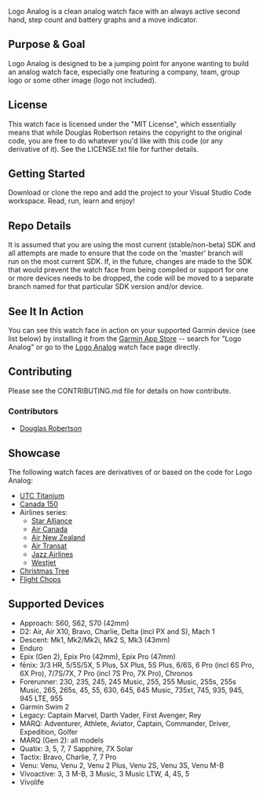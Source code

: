 Logo Analog is a clean analog watch face with an always active second hand, step count and battery
graphs and a move indicator.

## Purpose & Goal
Logo Analog is designed to be a jumping point for anyone wanting to build an analog watch face,
especially one featuring a company, team, group logo or some other image (logo not included).

## License
This watch face is licensed under the "MIT License", which essentially means that while Douglas
Robertson retains the copyright to the original code, you are free to do whatever you'd like with
this code (or any derivative of it). See the LICENSE.txt file for further details.

## Getting Started
Download or clone the repo and add the project to your Visual Studio Code workspace. Read, run, learn
and enjoy!

## Repo Details
It is assumed that you are using the most current (stable/non-beta) SDK and all attempts are made
to ensure that the code on the 'master' branch will run on the most current SDK. If, in the future,
changes are made to the SDK that would prevent the watch face from being compiled or support for
one or more devices needs to be dropped, the code will be moved to a separate branch named for that
particular SDK version and/or device.

## See It In Action
You can see this watch face in action on your supported Garmin device (see list below) by installing
it from the [Garmin App Store](https://apps.garmin.com/) -- search for "Logo Analog" or go to the
[Logo Analog](https://apps.garmin.com/en-US/apps/13226d6b-0755-4da1-b575-0d7235d88003) watch face
page directly.

## Contributing
Please see the CONTRIBUTING.md file for details on how contribute.

### Contributors
* [Douglas Robertson](https://github.com/douglasr)

## Showcase
The following watch faces are derivatives of  or based on the code for Logo Analog:
* [UTC Titanium](https://apps.garmin.com/en-CA/apps/30ae26c1-0e81-477c-a5cf-4efbb380092f)
* [Canada 150](https://apps.garmin.com/en-CA/apps/775b406b-6034-4de9-8c03-7aca8e40d74b)
* Airlines series:
    * [Star Alliance](https://apps.garmin.com/en-CA/apps/525c924c-0b61-49e3-9608-05d1fa6a474c)
    * [Air Canada](https://apps.garmin.com/en-CA/apps/46cdc2e7-eabc-46d0-af34-e179e055f32b)
    * [Air New Zealand](https://apps.garmin.com/en-CA/apps/01407f38-623e-4cae-a595-e2207c193f75)
    * [Air Transat](https://apps.garmin.com/en-CA/apps/464278ed-d2bc-42dc-bf2e-74742b1bc599)
    * [Jazz Airlines](https://apps.garmin.com/en-CA/apps/1404124c-8f7a-4d11-b8e7-dad2f42aa597)
    * [Westjet](https://apps.garmin.com/en-CA/apps/3481e2f9-de3c-4f86-a081-30b26efe581a)
* [Christmas Tree](https://apps.garmin.com/en-CA/apps/f9a8c187-99d3-4f2f-ab8b-16946b14b3c7)
* [Flight Chops](https://apps.garmin.com/en-US/apps/333ce8b8-f1b1-41fc-9e48-9892c1a002f4)

## Supported Devices
* Approach: S60, S62, S70 (42mm)
* D2: Air, Air X10, Bravo, Charlie, Delta (incl PX and S), Mach 1
* Descent: Mk1, Mk2/Mk2i, Mk2 S, Mk3 (43mm)
* Enduro
* Epix (Gen 2), Epix Pro (42mm), Epix Pro (47mm)
* fēnix: 3/3 HR, 5/5S/5X, 5 Plus, 5X Plus, 5S Plus, 6/6S, 6 Pro (incl 6S Pro, 6X Pro), 7/7S/7X, 7 Pro (incl 7S Pro, 7X Pro), Chronos
* Forerunner: 230, 235, 245, 245 Music, 255, 255 Music, 255s, 255s Music, 265, 265s, 45, 55, 630, 645, 645 Music, 735xt, 745, 935, 945, 945 LTE, 955
* Garmin Swim 2
* Legacy: Captain Marvel, Darth Vader, First Avenger, Rey
* MARQ: Adventurer, Athlete, Aviator, Captain, Commander, Driver, Expedition, Golfer
* MARQ (Gen 2): all models
* Quatix: 3, 5, 7, 7 Sapphire, 7X Solar
* Tactix: Bravo, Charlie, 7, 7 Pro
* Venu: Venu, Venu 2, Venu 2 Plus, Venu 2S, Venu 3S, Venu M-B
* Vívoactive: 3, 3 M-B, 3 Music, 3 Music LTW, 4, 4S, 5
* Vívolife
